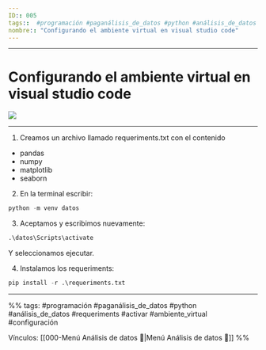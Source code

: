 ```yaml
---
ID:: 005
tags::  #programación #paganálisis_de_datos #python #análisis_de_datos #requeriments #activar #ambiente_virtual #configuración
nombre:: "Configurando el ambiente virtual en visual studio code"
---
```

___
# Configurando el ambiente virtual en visual studio code

![](https://www.youtube.com/watch?v=Z8VsAOwT3E0&list=PL5C9QKu8AsmUK_7AEP0hSmt-8vcE8gnIB&index=2)

___
1.  Creamos un archivo llamado requeriments.txt con el contenido
  - pandas
  - numpy
  - matplotlib
  - seaborn

2. En la terminal escribir:

```python
python -m venv datos
```

3. Aceptamos y escribimos nuevamente:

```python
.\datos\Scripts\activate
```
Y seleccionamos ejecutar.

4. Instalamos los requeriments:
```python
pip install -r .\requeriments.txt
```



___
%%
tags: #programación #paganálisis_de_datos #python  #análisis_de_datos #requeriments #activar #ambiente_virtual #configuración

Vínculos:    [[000-Menú Análisis de datos 📃|Menú Análisis de datos 📃]] 
%%